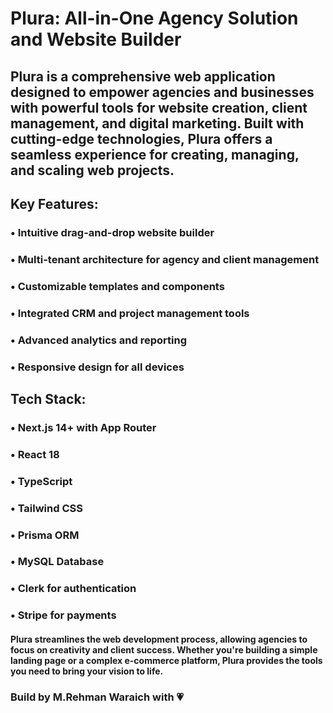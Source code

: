 
# Plura: All-in-One Agency Solution and Website Builder

## Plura is a comprehensive web application designed to empower agencies and businesses with powerful tools for website creation, client management, and digital marketing. Built with cutting-edge technologies, Plura offers a seamless experience for creating, managing, and scaling web projects.

## Key Features:
### • Intuitive drag-and-drop website builder
### • Multi-tenant architecture for agency and client management
### • Customizable templates and components
### • Integrated CRM and project management tools
### • Advanced analytics and reporting
### • Responsive design for all devices


## Tech Stack:
### • Next.js 14+ with App Router
### • React 18
### • TypeScript
### • Tailwind CSS
### • Prisma ORM
### • MySQL Database
### • Clerk for authentication
### • Stripe for payments


#### Plura streamlines the web development process, allowing agencies to focus on creativity and client success. Whether you're building a simple landing page or a complex e-commerce platform, Plura provides the tools you need to bring your vision to life.

### Build by M.Rehman Waraich with 💗